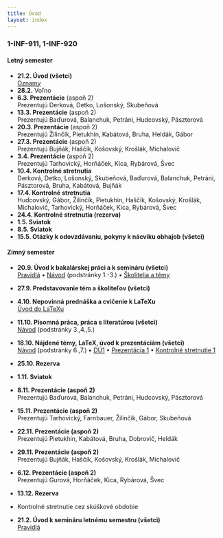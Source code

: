 ```yaml
---
title: Úvod
layout: index
---
```


### 1-INF-911, 1-INF-920


#### Letný semester

* **21.2. Úvod (všetci)**<br>
[Oznamy](./Oznamy_február.md)
* **28.2.** Voľno
* **6.3. Prezentácie** (aspoň 2)<br>
Prezentujú Derková, Detko, Lošonský, Skubeňová
* **13.3. Prezentácie** (aspoň 2)<br>
Prezentujú Baďurová, Balanchuk, Petráni, Hudcovský, Pásztorová
* **20.3. Prezentácie** (aspoň 2)<br>
Prezentujú Žilinčík, Pietukhin, Kabátová, Bruha, Heldák, Gábor
* **27.3. Prezentácie** (aspoň 2)<br>
Prezentujú Bujňák, Haščík, Košovský, Krošlák, Michalovič
* **3.4. Prezentácie** (aspoň 2)<br>
Prezentujú Tarhovický, Horňáček, Kica, Rybárová, Švec
* **10.4. Kontrolné stretnutia**<br>
Derková, Detko, Lošonský, Skubeňová, Baďurová, Balanchuk, Petráni, Pásztorová, Bruha, Kabátová, Bujňák
* **17.4. Kontrolné stretnutia**<br>
Hudcovský, Gábor, Žilinčík, Pietukhin, Haščík, Košovský, Krošlák, Michalovič, Tarhovický, Horňáček, Kica, Rybárová, Švec
* **24.4. Kontrolné stretnutia (rezerva)**
* **1.5. Sviatok** 
* **8.5. Sviatok**
* **15.5. Otázky k odovzdávaniu, pokyny k nácviku obhajob (všetci)** 


#### Zimný semester

* **20.9. Úvod k bakalárskej práci a k semináru (všetci)**<br>
[Pravidlá](./Pravidlá_ZS.md)  • [Návod](./Návod.md) (podstránky 1.-3.)  •  [Školitelia a témy](./Školitelia.md)
* **27.9. Predstavovanie tém a školiteľov (všetci)**
* **4.10. Nepovinná prednáška a cvičenie k LaTeXu**<br>
[Úvod do LaTeXu](./Úvod_do_LaTeXu.md)
* **11.10. Písomná práca, práca s literatúrou (všetci)**<br>
[Návod](./Návod.md) (podstránky 3.,4.,5.)
* **18.10. Nájdené témy, LaTeX, úvod k prezentáciám (všetci)**<br>
[Návod](./Návod.md) (podstránky 6.,7.) •  [DÚ1](./DÚ1.md) • [Prezentácia 1](./Prezentácia_1.md) • [Kontrolné stretnutie 1](./Kontrolné_stretnutie_1.md) <!-- • [Oznamy](Oznamy_október.md) -->
* **25.10. Rezerva**
* **1.11. Sviatok**
* **8.11. Prezentácie (aspoň 2)**<br>
Prezentujú Baďurová, Balanchuk, Petráni, Hudcovský, Pásztorová
* **15.11. Prezentácie (aspoň 2)**<br>
Prezentujú Tarhovický, Farnbauer, Žilinčík, Gábor, Skubeňová
* **22.11. Prezentácie (aspoň 2)**<br>
Prezentujú Pietukhin, Kabátová, Bruha, Dobrovič, Heldák
* **29.11. Prezentácie (aspoň 2)**<br>
Prezentujú Bujňák, Haščík, Košovský, Krošlák, Michalovič
* **6.12. Prezentácie (aspoň 2)**<br>
Prezentujú Gurová, Horňáček, Kica, Rybárová, Švec
* **13.12. Rezerva**
* Kontrolné stretnutie cez skúškové obdobie

* **21.2. Úvod k semináru letnému semestru (všetci)**<br>
[Pravidlá](./Pravidlá_LS.md)

